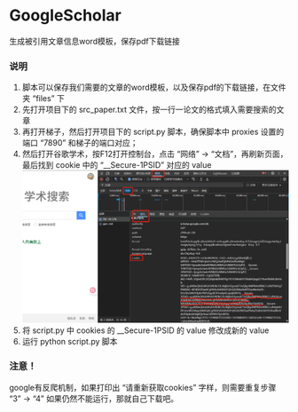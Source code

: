 # GoogleScholar
生成被引用文章信息word模板，保存pdf下载链接
### 说明
1. 脚本可以保存我们需要的文章的word模板，以及保存pdf的下载链接，在文件夹 “files” 下
2. 先打开项目下的 src_paper.txt 文件，按一行一论文的格式填入需要搜索的文章
3. 再打开梯子，然后打开项目下的 script.py 脚本，确保脚本中 proxies 设置的端口 “7890” 和梯子的端口对应；
4. 然后打开谷歌学术，按F12打开控制台，点击 “网络” -> “文档”，再刷新页面，最后找到 cookie 中的 “__Secure-1PSID” 对应的 value
![如图](images/one.png)
5. 将 script.py 中 cookies 的 __Secure-1PSID 的 value 修改成新的 value
6. 运行 python script.py 脚本
### 注意！
google有反爬机制，如果打印出 “请重新获取cookies” 字样，则需要重复步骤 “3” -> “4”
如果仍然不能运行，那就自己下载吧。
